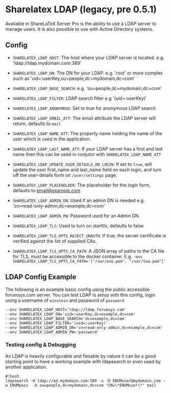 Sharelatex LDAP (legacy, pre 0.5.1)
==============
Available in ShareLaTeX Server Pro is the ability to use a LDAP server to manage users. It is also possible to use with Active Directory systems.


Config
---

* `SHARELATEX_LDAP_HOST`: The host where your LDAP server is located. e.g. 'ldap://ldap.mydomain.com:389'
* `SHARELATEX_LDAP_DN`: The DN for your LDAP. e.g. 'root' or more complex such as 'uid=:userKey,ou=people,dc=mydomain,dc=com'
* `SHARELATEX_LDAP_BASE_SEARCH`: e.g. 'ou=people,dc=mydomain,dc=com'
* `SHARELATEX_LDAP_FILTER`: LDAP search filter e.g '(uid=:userKey)'
* `SHARELATEX_LDAP_ANONYMOUS`: Set to true for anonymous LDAP search
* `SHARELATEX_LDAP_EMAIL_ATT`: The email attribute the LDAP server will return, defaults to `mail`
* `SHARELATEX_LDAP_NAME_ATT`: The property name holding the name of the user which is used in the application.  
* `SHARELATEX_LDAP_LAST_NAME_ATT`: If your LDAP server has a first and last name then this can be used in conjutor with `SHARELATEX_LDAP_NAME_ATT`
* `SHARELATEX_LDAP_UPDATE_USER_DETAILS_ON_LOGIN`: If set to `true`, will update the user first_name and last_name field on each login, and turn off the user-details form on `/user/settings` page.
* `SHARELATEX_LDAP_PLACEHOLDER`: The placeholder for the login form, defaults to email@example.com

* `SHARELATEX_LDAP_ADMIN_DN`: Used if an admin DN is needed e.g. 'cn=read-only-admin,dc=example,dc=com'
* `SHARELATEX_LDAP_ADMIN_PW`: Password used for an Admin DN. 



* `SHARELATEX_LDAP_TLS`: Used to turn on starttls, defaults to false
* `SHARELATEX_LDAP_TLS_OPTS_REJECT_UNAUTH`: If true, the server certificate is verified against the list of supplied CAs.

* `SHARELATEX_LDAP_TLS_OPTS_CA_PATH`: A JSON array of paths to the CA file for TLS, must be accessible to the docker container. E.g. `-env SHARELATEX_LDAP_TLS_OPTS_CA_PATH='["/var/one.pem", "/var/two.pem"]'`



LDAP Config Example
----------------
The following is an example basic config using the public accessible forumsys.com server. You can test LDAP is setup with this config, login using a username of `einstein` and password of `password`

```
--env SHARELATEX_LDAP_HOST='ldap://ldap.forumsys.com' 
--env SHARELATEX_LDAP_DN='uid=:userKey,dc=example,dc=com' 
--env SHARELATEX_LDAP_BASE_SEARCH='dc=example,dc=com' 
--env SHARELATEX_LDAP_FILTER='(uid=:userKey)' 
--env SHARELATEX_LDAP_ADMIN_DN='cn=read-only-admin,dc=example,dc=com' 
--env SHARELATEX_LDAP_ADMIN_PW='password' 
```


### Testing config & Debugging

As LDAP is heavily configurable and flexable by nature it can be a good starting point to have a working example with ldapsearch or even used by another applicaiton.

```
#!bash
ldapsearch -H ldap://ad.mydomain.com:389 -x -D ENUMuser@mydomain.com -w ENUMpass  -b ou=people,dc=mydomain,dc=com "CN=\*ENUMuser\*" mail
```

